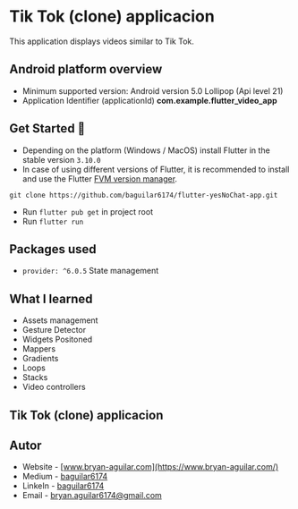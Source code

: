 # Tik Tok (clone) applicacion

This application displays videos similar to Tik Tok.

## Android platform overview

- Minimum supported version: Android version 5.0 Lollipop (Api level 21)
- Application Identifier (applicationId) **com.example.flutter_video_app**

## Get Started 🚀

- Depending on the platform (Windows / MacOS) install Flutter in the stable version `3.10.0`
- In case of using different versions of Flutter, it is recommended to install and use the Flutter [FVM version manager](https://fvm.app/).

```
git clone https://github.com/baguilar6174/flutter-yesNoChat-app.git
```

- Run `flutter pub get` in project root
- Run `flutter run`

## Packages used

* `provider: ^6.0.5` State management

## What I learned

- Assets management
- Gesture Detector
- Widgets Positoned
- Mappers
- Gradients
- Loops
- Stacks
- Video controllers

## Tik Tok (clone) applicacion

## Autor

- Website - [www.bryan-aguilar.com](https://www.bryan-aguilar.com/)
- Medium - [baguilar6174](https://baguilar6174.medium.com/)
- LinkeIn - [baguilar6174](https://www.linkedin.com/in/baguilar6174)
- Email - [bryan.aguilar6174@gmail.com](mailto:bryan.aguilar6174@gmail.com)